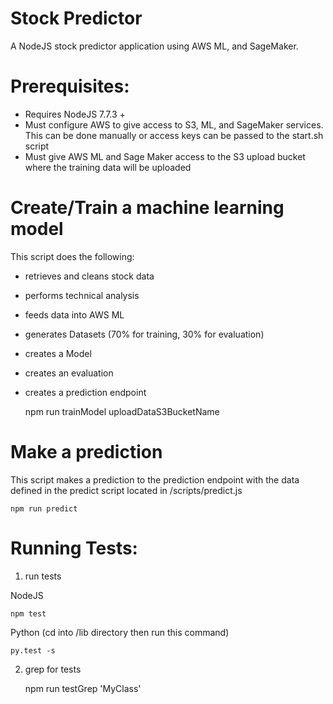 # Stock Predictor

A NodeJS stock predictor application using AWS ML, and SageMaker. 

# Prerequisites:

* Requires NodeJS 7.7.3 +
* Must configure AWS to give access to S3, ML, and SageMaker services. This can be done manually or access keys can be passed to the start.sh script
* Must give AWS ML and Sage Maker access to the S3 upload bucket where the training data will be uploaded 


# Create/Train a machine learning model

This script does the following:
* retrieves and cleans stock data
* performs technical analysis
* feeds data into AWS ML
* generates Datasets (70% for training, 30% for evaluation)
* creates a Model
* creates an evaluation
* creates a prediction endpoint

    npm run trainModel uploadDataS3BucketName

# Make a prediction

This script makes a prediction to the prediction endpoint with the data defined in the predict script located in /scripts/predict.js

    npm run predict

# Running Tests:

1) run tests

NodeJS

    npm test

Python (cd into /lib directory then run this command)

    py.test -s

2) grep for tests

    npm run testGrep 'MyClass'